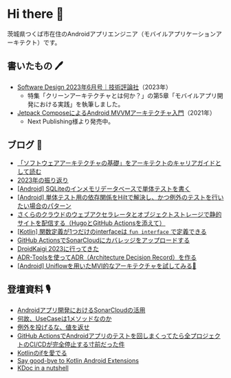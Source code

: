 # Hi there 👋

茨城県つくば市在住のAndroidアプリエンジニア（モバイルアプリケーションアーキテクト）です。

## 書いたもの 🖊️

- [Software Design 2023年6月号｜技術評論社](https://gihyo.jp/magazine/SD/archive/2023/202306)（2023年）
  - 特集「クリーンアーキテクチャとは何か？」の第5章「モバイルアプリ開発における実践」を執筆しました。
- [Jetpack ComposeによるAndroid MVVMアーキテクチャ入門](https://nextpublishing.jp/book/13660.html)（2021年）
  - Next Publishing様より発売中。

## ブログ 🚀

<!-- BLOG-POST-LIST:START -->
- [「ソフトウェアアーキテクチャの基礎」をアーキテクトのキャリアガイドとして読む](https://okuzawats.com/blog/fundamentals-of-software-architecture/)
- [2023年の振り返り](https://okuzawats.com/blog/looking-back-2023/)
- [[Android] SQLiteのインメモリデータベースで単体テストを書く](https://okuzawats.com/blog/testing-sqlite/)
- [[Android] 単体テスト用の依存関係をHiltで解決し、かつ例外のテストを行いたい場合のパターン](https://okuzawats.com/blog/test-dependency-by-hilt-and-testing-exception/)
- [さくらのクラウドのウェブアクセラレータとオブジェクトストレージで静的サイトを配信する（HugoとGitHub Actionsを添えて）](https://okuzawats.com/blog/hosting-blog-on-sakura-cloud/)
- [[Kotlin] 関数定義が1つだけのinterfaceは `fun interface` で定義できる](https://okuzawats.com/blog/functional-interface/)
- [GitHub ActionsでSonarCloudにカバレッジをアップロードする](https://okuzawats.com/blog/upload-coverage-report-to-sonarcloud/)
- [DroidKaigi 2023に行ってきた](https://okuzawats.com/blog/droidkaigi-2023/)
- [ADR-Toolsを使ってADR（Architecture Decision Record）を作る](https://okuzawats.com/blog/adr/)
- [[Android] Uniflowを用いたMVI的なアーキテクチャを試してみる🦄](https://okuzawats.com/blog/uniflow/)
<!-- BLOG-POST-LIST:END -->

## 登壇資料 🎙️

- [Androidアプリ開発におけるSonarCloudの活用](https://speakerdeck.com/okuzawats/androidapurikai-fa-niokerusonarcloudnohuo-yong)
- [何故、UseCaseは1メソッドなのか](https://speakerdeck.com/okuzawats/he-gu-usecaseha1mesotudonanoka)
- [例外を投げるな、値を返せ](https://speakerdeck.com/okuzawats/li-wai-wotou-geruna-zhi-wofan-se)
- [GitHub ActionsでAndroidアプリのテストを回しまくってたら全プロジェクトのCI/CDが完全停止する寸前だった件](https://speakerdeck.com/okuzawats/cdgawan-quan-ting-zhi-surucun-qian-datutajian)
- [Kotlinのifを愛でる](https://speakerdeck.com/okuzawats/kotlinnoifwoai-deru)
- [Say good-bye to Kotlin Android Extensions](https://speakerdeck.com/okuzawats/say-good-bye-to-kotlin-android-extensions)
- [KDoc in a nutshell](https://speakerdeck.com/okuzawats/kdoc-in-a-nutshell)
